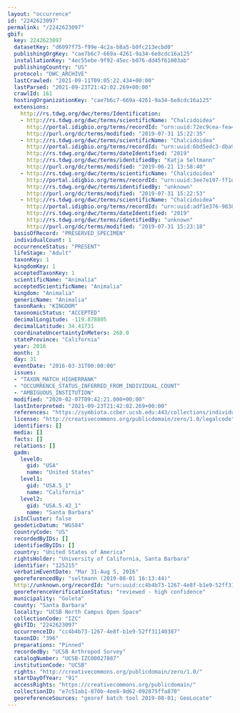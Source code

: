 ```yaml
---
layout: "occurrence"
id: "2242623097"
permalink: "/2242623097"
gbif:
  key: 2242623097
  datasetKey: "d6097f75-f99e-4c2a-b8a5-b0fc213ecbd0"
  publishingOrgKey: "cae7b6c7-669a-4261-9a34-6e8cdc16a125"
  installationKey: "4ec55ebe-9f92-45ec-b076-dd45f61003ab"
  publishingCountry: "US"
  protocol: "DWC_ARCHIVE"
  lastCrawled: "2021-09-11T09:05:22.434+00:00"
  lastParsed: "2021-09-23T21:42:02.269+00:00"
  crawlId: 161
  hostingOrganizationKey: "cae7b6c7-669a-4261-9a34-6e8cdc16a125"
  extensions:
    http://rs.tdwg.org/dwc/terms/Identification:
    - http://rs.tdwg.org/dwc/terms/scientificName: "Chalcidoidea"
      http://portal.idigbio.org/terms/recordId: "urn:uuid:72ec9cea-fea4-4111-b17f-2fd033357118"
      http://purl.org/dc/terms/modified: "2019-07-31 15:22:35"
    - http://rs.tdwg.org/dwc/terms/scientificName: "Chalcidoidea"
      http://portal.idigbio.org/terms/recordId: "urn:uuid:6bd5edc3-dba9-49f3-96d1-25db87d0f596"
      http://rs.tdwg.org/dwc/terms/dateIdentified: "2019"
      http://rs.tdwg.org/dwc/terms/identifiedBy: "Katja Seltmann"
      http://purl.org/dc/terms/modified: "2019-06-21 13:58:40"
    - http://rs.tdwg.org/dwc/terms/scientificName: "Chalcidoidea"
      http://portal.idigbio.org/terms/recordId: "urn:uuid:3ee7e197-ff1d-40be-9615-b8bb875e43d4"
      http://rs.tdwg.org/dwc/terms/identifiedBy: "unknown"
      http://purl.org/dc/terms/modified: "2019-07-31 15:22:53"
    - http://rs.tdwg.org/dwc/terms/scientificName: "Chalcidoidea"
      http://portal.idigbio.org/terms/recordId: "urn:uuid:adf1e376-9838-4b55-bd7b-6e5a85c9ef77"
      http://rs.tdwg.org/dwc/terms/dateIdentified: "2019"
      http://rs.tdwg.org/dwc/terms/identifiedBy: "unknown"
      http://purl.org/dc/terms/modified: "2019-07-31 15:23:18"
  basisOfRecord: "PRESERVED_SPECIMEN"
  individualCount: 1
  occurrenceStatus: "PRESENT"
  lifeStage: "Adult"
  taxonKey: 1
  kingdomKey: 1
  acceptedTaxonKey: 1
  scientificName: "Animalia"
  acceptedScientificName: "Animalia"
  kingdom: "Animalia"
  genericName: "Animalia"
  taxonRank: "KINGDOM"
  taxonomicStatus: "ACCEPTED"
  decimalLongitude: -119.878805
  decimalLatitude: 34.41731
  coordinateUncertaintyInMeters: 268.0
  stateProvince: "California"
  year: 2016
  month: 3
  day: 31
  eventDate: "2016-03-31T00:00:00"
  issues:
  - "TAXON_MATCH_HIGHERRANK"
  - "OCCURRENCE_STATUS_INFERRED_FROM_INDIVIDUAL_COUNT"
  - "AMBIGUOUS_INSTITUTION"
  modified: "2020-02-07T09:42:21.000+00:00"
  lastInterpreted: "2021-09-23T21:42:02.269+00:00"
  references: "https://symbiota.ccber.ucsb.edu:443/collections/individual/index.php?occid=125215"
  license: "http://creativecommons.org/publicdomain/zero/1.0/legalcode"
  identifiers: []
  media: []
  facts: []
  relations: []
  gadm:
    level0:
      gid: "USA"
      name: "United States"
    level1:
      gid: "USA.5_1"
      name: "California"
    level2:
      gid: "USA.5.42_1"
      name: "Santa Barbara"
  isInCluster: false
  geodeticDatum: "WGS84"
  countryCode: "US"
  recordedByIDs: []
  identifiedByIDs: []
  country: "United States of America"
  rightsHolder: "University of California, Santa Barbara"
  identifier: "125215"
  verbatimEventDate: "Mar 31-Aug 5, 2016"
  georeferencedBy: "seltmann (2019-08-01 16:13:44)"
  http://unknown.org/recordId: "urn:uuid:cc4b4b73-1267-4e8f-b1e9-52ff31140387"
  georeferenceVerificationStatus: "reviewed - high confidence"
  municipality: "Goleta"
  county: "Santa Barbara"
  locality: "UCSB North Campus Open Space"
  collectionCode: "IZC"
  gbifID: "2242623097"
  occurrenceID: "cc4b4b73-1267-4e8f-b1e9-52ff31140387"
  taxonID: "396"
  preparations: "Pinned"
  recordedBy: "UCSB Arthropod Survey"
  catalogNumber: "UCSB-IZC00027887"
  institutionCode: "UCSB"
  rights: "http://creativecommons.org/publicdomain/zero/1.0/"
  startDayOfYear: "91"
  accessRights: "https://creativecommons.org/publicdomain/"
  collectionID: "e7c51ab1-870b-4ee8-9d62-092875ffa870"
  georeferenceSources: "georef batch tool 2019-08-01; GeoLocate"
---
```

